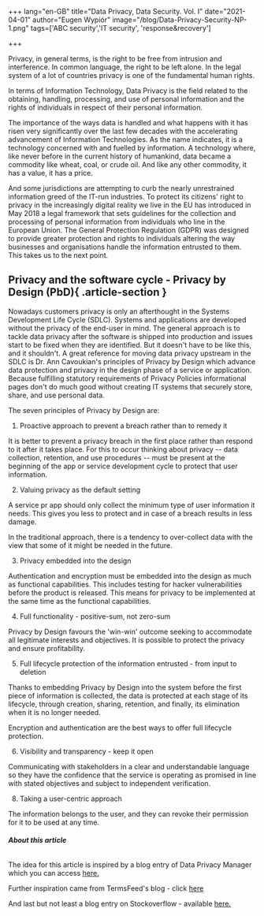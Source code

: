 +++
lang="en-GB"
title="Data Privacy, Data Security. Vol. I"
date="2021-04-01"
author="Eugen Wypiór"
image="/blog/Data-Privacy-Security-NP-1.png"
tags=['ABC security','IT security', 'response&recovery']

+++

Privacy, in general terms, is the right to be free from intrusion and
interference. In common language, the right to be left alone. In the
legal system of a lot of countries privacy is one of the fundamental
human rights.

In terms of Information Technology, Data Privacy is the field related to
the obtaining, handling, processing, and use of personal information and
the rights of individuals in respect of their personal information.

The importance of the ways data is handled and what happens with it has
risen very significantly over the last few decades with the accelerating
advancement of Information Technologies. As the name indicates, it is a
technology concerned with and fuelled by information. A technology
where, like never before in the current history of humankind, data
became a commodity like wheat, coal, or crude oil. And like any other
commodity, it has a value, it has a price.

And some jurisdictions are attempting to curb the nearly unrestrained
information greed of the IT-run industries. To protect its citizens'
right to privacy in the increasingly digital reality we live in the EU
has introduced in May 2018 a legal framework that sets guidelines for
the collection and processing of personal information from individuals
who line in the European Union. The General Protection Regulation (GDPR)
was designed to provide greater protection and rights to individuals
altering the way businesses and organisations handle the information
entrusted to them. This takes us to the next point.

## Privacy and the software cycle - Privacy by Design (PbD){ .article-section }

Nowadays customers privacy is only an afterthought in the Systems
Development Life Cycle (SDLC). Systems and applications are developed
without the privacy of the end-user in mind. The general approach is to
tackle data privacy after the software is shipped into production and
issues start to be fixed when they are identified. But it doesn't have
to be like this, and it shouldn't. A great reference for moving data
privacy upstream in the SDLC is Dr. Ann Cavoukian's principles of
Privacy by Design which advance data protection and privacy in the
design phase of a service or application. Because fulfilling statutory
requirements of Privacy Policies informational pages don't do much good
without creating IT systems that securely store, share, and use personal
data.

The seven principles of Privacy by Design are:

1. Proactive approach to prevent a breach rather than to remedy it

It is better to prevent a privacy breach in the first place rather than
respond to it after it takes place. For this to occur thinking about
privacy -- data collection, retention, and use procedures -- must be
present at the beginning of the app or service development cycle to
protect that user information.

2. Valuing privacy as the default setting

A service pr app should only collect the minimum type of user
information it needs. This gives you less to protect and in case of a
breach results in less damage.

In the traditional approach, there is a tendency to over-collect data
with the view that some of it might be needed in the future.

3. Privacy embedded into the design

Authentication and encryption must be embedded into the design as much
as functional capabilities. This includes testing for hacker
vulnerabilities before the product is released. This means for privacy
to be implemented at the same time as the functional capabilities.

4. Full functionality - positive-sum, not zero-sum

Privacy by Design favours the 'win-win' outcome seeking to accommodate
all legitimate interests and objectives. It is possible to protect the
privacy and ensure profitability.

5. Full lifecycle protection of the information entrusted - from input to deletion

Thanks to embedding Privacy by Design into the system before the first
piece of information is collected, the data is protected at each stage
of its lifecycle, through creation, sharing, retention, and finally, its
elimination when it is no longer needed.

Encryption and authentication are the best ways to offer full lifecycle
protection.

6. Visibility and transparency - keep it open

Communicating with stakeholders in a clear and understandable language
so they have the confidence that the service is operating as promised in
line with stated objectives and subject to independent verification.

8. Taking a user-centric approach

The information belongs to the user, and they can revoke their
permission for it to be used at any time.

###### **About this article**

The idea for this article is inspired by a blog entry of Data Privacy
Manager which you can access [here.](https://dataprivacymanager.net/security-vs-privacy/)

Further inspiration came from TermsFeed's blog - click [here](https://www.termsfeed.com/blog/privacy-design/)

And last but not least a blog entry on Stockoverflow - available [here.](https://stackoverflow.blog/2021/07/19/privacy-is-an-afterthought-in-the-software-lifecycle-that-needs-to-change/?fbclid=IwAR2Iy9NDvooOu7TVAMW6oXliXcBwHFjsu9GH0G5MmRB-gl11QR9rYSwW-lI)
